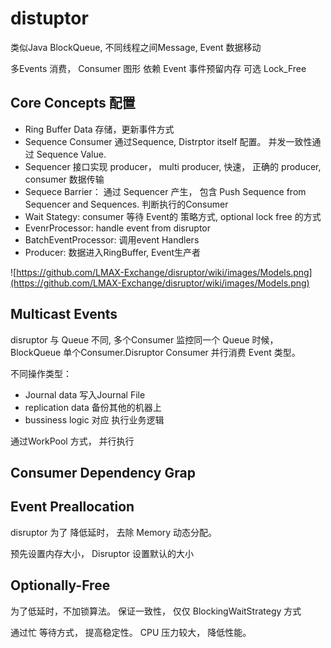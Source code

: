 # distuptor

类似Java BlockQueue, 不同线程之间Message, Event 数据移动

多Events 消费， Consumer 图形 依赖
Event 事件预留内存
可选 Lock_Free

## Core Concepts 配置

- Ring Buffer Data 存储，更新事件方式
- Sequence Consumer 通过Sequence, Distrptor itself 配置。 并发一致性通过 Sequence Value.
- Sequencer 接口实现 producer， multi producer, 快速， 正确的 producer, consumer 数据传输
- Sequece Barrier： 通过 Sequencer 产生， 包含 Push Sequence from Sequencer and Sequences.  判断执行的Consumer
- Wait Stategy: consumer 等待 Event的 策略方式, optional lock free 的方式
- EvenrProcessor: handle event from disruptor
- BatchEventProcessor: 调用event Handlers
- Producer: 数据进入RingBuffer, Event生产者

![https://github.com/LMAX-Exchange/disruptor/wiki/images/Models.png](https://github.com/LMAX-Exchange/disruptor/wiki/images/Models.png)



## Multicast Events

disruptor 与 Queue 不同,  多个Consumer 监控同一个 Queue 时候， BlockQueue 单个Consumer.Disruptor Consumer 并行消费 Event 类型。 

不同操作类型：

- Journal data 写入Journal File
- replication data 备份其他的机器上
- bussiness logic 对应 执行业务逻辑

通过WorkPool 方式， 并行执行

## Consumer Dependency Grap

## Event Preallocation

disruptor 为了 降低延时， 去除 Memory 动态分配。

预先设置内存大小， Disruptor 设置默认的大小

## Optionally-Free

为了低延时，不加锁算法。 保证一致性， 仅仅 BlockingWaitStrategy 方式

通过忙 等待方式， 提高稳定性。 CPU 压力较大， 降低性能。
